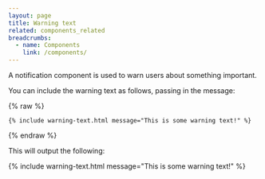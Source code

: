 ```yaml
---
layout: page
title: Warning text
related: components_related
breadcrumbs:
  - name: Components
    link: /components/
---
```


A notification component is used to warn users about something important.

You can include the warning text as follows, passing in the message:

{% raw %}

```liquid
{% include warning-text.html message="This is some warning text!" %}
```

{% endraw %}

This will output the following:

{% include warning-text.html message="This is some warning text!" %}
